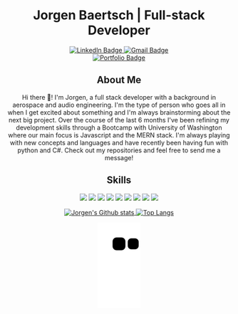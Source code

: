 <h1 align = "center" >Jorgen Baertsch | Full-stack Developer </h1>
<div align = "center" id="badges">
  <a href="https://www.linkedin.com/in/jorgen-baertsch-8673b2142/">
    <img src="https://img.shields.io/badge/LinkedIn-blue?style=for-the-badge&logo=linkedin&logoColor=white" alt="LinkedIn Badge"/>
  </a>
  <a href="mailto:jpbaertsch@gmail.com">
    <img src="https://img.shields.io/badge/Gmail-D14836?style=for-the-badge&logo=gmail&logoColor=white" alt="Gmail Badge"/>
  </a>
</div>

<div align = "center">
   <a href="https://jpbaer.github.io/React-Portfolio/">
    <img src="https://img.shields.io/badge/Visit-My%20Portfolio-green" alt="Portfolio Badge"/>
  </a>
</div>


<h2 align = "center"> About Me </h2>
<p align = "center"> Hi there 👋! I'm Jorgen, a full stack developer with a background in aerospace and audio engineering.  I'm the type of person who goes all in when I get excited about something and I'm always brainstorming about the next big project.  Over the course of the last 6 months I've been refining my development skills through a Bootcamp with University of Washington where our main focus is Javascript and the MERN stack.  I'm always playing with new concepts and languages and have recently been having fun with python and C#.  Check out my repositories and feel free to send me a message!  </p>

<h2 align="center">Skills</h2>

<p align="center">
    <img src="https://img.shields.io/static/v1?style=for-the-badge&message=HTML5&color=E34F26&logo=HTML5&logoColor=FFFFFF&label="/>
    <img src="https://img.shields.io/static/v1?style=for-the-badge&message=CSS3&color=1572B6&logo=CSS3&logoColor=FFFFFF&label="/>
    <img src="https://img.shields.io/static/v1?style=for-the-badge&message=JavaScript&color=222222&logo=JavaScript&logoColor=F7DF1E&label="/>
    <img src="https://img.shields.io/static/v1?style=for-the-badge&message=React&color=222222&logo=React&logoColor=61DAFB&label="/>
    <img src="https://img.shields.io/static/v1?style=for-the-badge&message=Python&color=3776AB&logo=Python&logoColor=FFFFFF&label="/>
    <img src="https://img.shields.io/static/v1?style=for-the-badge&message=MongoDB&color=47A248&logo=MongoDB&logoColor=FFFFFF&label="/>
    <img src="https://img.shields.io/static/v1?style=for-the-badge&message=Node.js&color=339933&logo=Node.js&logoColor=FFFFFF&label="/>
    <img src="https://img.shields.io/static/v1?style=for-the-badge&message=MySQL&color=4479A1&logo=MySQL&logoColor=FFFFFF&label="/>
    <img src="https://img.shields.io/static/v1?style=for-the-badge&message=Heroku&color=430098&logo=Heroku&logoColor=FFFFFF&label="/>
</p>

<p align="center"> 
  <a href="https://github.com/jpbaer/github-readme-stats">
    <img align="center" height="180em" src="https://github-readme-stats.vercel.app/api?username=jpbaer&theme=dark&show_icons=true" alt="Jorgen's Github stats"/>
  </a>
  <a href="https://github.com/jpbaer/github-readme-stats">
    <img align="center" height="180em" src="https://github-readme-stats.vercel.app/api/top-langs/?username=jpbaer&layout=compact&theme=dark" alt="Top Langs"/>
  </a>
</p>

<div align="center">
  <img src="https://github.com/Goobber33/Goobber33/blob/output/github-contribution-grid-snake.svg" alt="snake animation"/>
</div>
